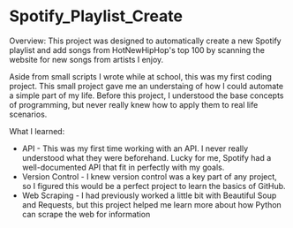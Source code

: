 # Spotify_Playlist_Create
Overview: This project was designed to automatically create a new Spotify playlist and add songs from HotNewHipHop's top 100 by scanning the website for new songs from artists I enjoy. 

Aside from small scripts I wrote while at school, this was my first coding project.  This small project gave me an understaing of how I could automate a simple part of my life.  Before this project, I understood the base concepts of programming, but never really knew how to apply them to real life scenarios. 

What I learned:
- API - This was my first time working with an API.  I never really understood what they were beforehand. Lucky for me, Spotify had a well-documented API that fit in perfectly with my goals.
- Version Control - I knew version control was a key part of any project, so I figured this would be a perfect project to learn the basics of GitHub.
- Web Scraping - I had previously worked a little bit with Beautiful Soup and Requests, but this project helped me learn more about how Python can scrape the web for information
